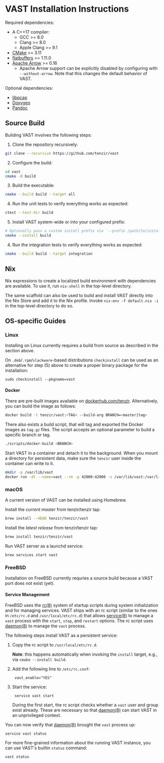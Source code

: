 VAST Installation Instructions
==============================

Required dependencies:

- A C++17 compiler:
  - GCC >= 8.0
  - Clang >= 8.0
  - Apple Clang >= 9.1
- [CMake](http://www.cmake.org) >= 3.11
- [flatbuffers](https://google.github.io/flatbuffers/) >= 1.11.0
- [Apache Arrow](https://arrow.apache.org/) >= 0.16
  - Apache Arrow support can be explicitly disabled by configuring with
    `--without-arrow`. Note that this changes the default behavior of VAST.

Optional dependencies:

- [libpcap](http://www.tcpdump.org)
- [Doxygen](http://www.doxygen.org)
- [Pandoc](https://github.com/jgm/pandoc)

## Source Build

Building VAST involves the following steps:

1. Clone the repository recursively:
  ```sh
  git clone --recursive https://github.com/tenzir/vast
  ```
2. Configure the build:
  ```sh
  cd vast
  cmake -B build
  ```
3. Build the executable:
  ```sh
  cmake --build build --target all
  ```
4. Run the unit tests to verify everything works as expected:
  ```sh
  ctest --test-dir build
  ```
5. Install VAST system-wide or into your configured prefix:
  ```sh
  # Optionally pass a custom install prefix via `--prefix /path/to/install`
  cmake --install build
  ```
4. Run the integration tests to verify everything works as expected:
  ```sh
  cmake --build build --target integration
  ```

## Nix

Nix expressions to create a localized build environment with dependencies are
available. To use it, run `nix-shell` in the top-level directory.

The same scaffold can also be used to build and install VAST directly into the
Nix Store and add it to the Nix profile. Invoke `nix-env -f default.nix -i`
in the top-level directory to do so.

## OS-specific Guides

### Linux

Installing on Linux currently requires a build from source as described in
the section above.

On `.deb`/`.rpm`/`slackware`-based distributions `checkinstall` can
be used as an alternative for step (5) above to create a proper
binary package for the installation:

    sudo checkinstall --pkgname=vast

#### Docker

There are pre-built images available on [dockerhub.com/tenzir](https://hub.docker.com/repository/docker/tenzir/vast).
Alternatively, you can build the image as follows:

```sh
docker build -t tenzir/vast:<TAG> --build-arg BRANCH=<master|tag>
```

There also exists a build script, that will tag and exported the Docker images
as `tag.gz` files. The script accepts an optional parameter to build a specific
branch or tag.

```sh
./scripts/docker-build <BRANCH>
```

Start VAST in a container and detach it to the background. When you mount a
directory for persistent data, make sure the `tenzir` user inside the container
can write to it.

```sh
mkdir -p /var/lib/vast
docker run -dt --name=vast --rm -p 42000:42000 -v /var/lib/vast:/var/lib/vast tenzir/vast:latest start
```

### macOS

A current version of VAST can be installed using Homebrew.

Install the *current master* from tenzir/tenzir tap:
```sh
brew install --HEAD tenzir/tenzir/vast
```

Install the *latest release* from tenzir/tenzir tap:
```sh
brew install tenzir/tenzir/vast
```

Run VAST server as a launchd service:
```sh
brew services start vast
```

### FreeBSD

Installation on FreeBSD currently requries a source build because a VAST port
does not exist (yet).

#### Service Management

FreeBSD uses the [rc(8)][rc] system of startup scripts during system
initialization and for managing services. VAST ships with an rc script
(similar to the ones in `/etc/rc.d` and `/usr/local/etc/rc.d`) that allows
[service(8)][service] to manage a `vast` process with the `start`, `stop`, and
`restart` options. The rc script uses [daemon(8)][daemon] to manage the `vast`
process.

The following steps install VAST as a persistent service:

1. Copy the rc script to `/usr/local/etc/rc.d`.

   **Note**: this happens automatically when invoking the `install` target,
   e.g., via `cmake --install build`.

2. Add the following line to `/etc/rc.conf`:

        vast_enable="YES"

3. Start the service:

        service vast start

   During the first start, the rc script checks whether a `vast` user and
   group exist already. These are necessary so that [daemon(8)][daemon] can
   start VAST in an unprivileged context.

You can now verify that [daemon(8)][daemon] brought the `vast` process up:

    service vast status

For more fine-grained information about the running VAST instance, you can use
VAST's builtin `status` command:

    vast status


[rc]: https://www.freebsd.org/cgi/man.cgi?query=rc&sektion=8
[service]: https://www.freebsd.org/cgi/man.cgi?query=service&sektion=8
[daemon]: https://www.freebsd.org/cgi/man.cgi?query=daemon&sektion=8
